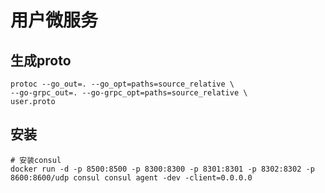 # 用户微服务  

## 生成proto  

```
protoc --go_out=. --go_opt=paths=source_relative \
--go-grpc_out=. --go-grpc_opt=paths=source_relative \
user.proto
```

## 安装  

```shell
# 安装consul
docker run -d -p 8500:8500 -p 8300:8300 -p 8301:8301 -p 8302:8302 -p 8600:8600/udp consul consul agent -dev -client=0.0.0.0
```
